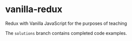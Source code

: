 # vanilla-redux
Redux with Vanilla JavaScript for the purposes of teaching

The `solutions` branch contains completed code examples.

